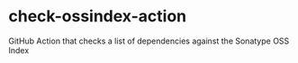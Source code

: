 # check-ossindex-action
GitHub Action that checks a list of dependencies against the Sonatype OSS Index
